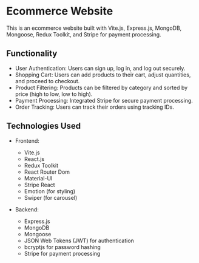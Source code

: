 # Ecommerce Website

This is an ecommerce website built with Vite.js, Express.js, MongoDB, Mongoose, Redux Toolkit, and Stripe for payment processing.

## Functionality

- User Authentication: Users can sign up, log in, and log out securely.
- Shopping Cart: Users can add products to their cart, adjust quantities, and proceed to checkout.
- Product Filtering: Products can be filtered by category and sorted by price (high to low, low to high).
- Payment Processing: Integrated Stripe for secure payment processing.
- Order Tracking: Users can track their orders using tracking IDs.

## Technologies Used

- Frontend:
  - Vite.js
  - React.js
  - Redux Toolkit
  - React Router Dom
  - Material-UI
  - Stripe React
  - Emotion (for styling)
  - Swiper (for carousel)
  
- Backend:
  - Express.js
  - MongoDB
  - Mongoose
  - JSON Web Tokens (JWT) for authentication
  - bcryptjs for password hashing
  - Stripe for payment processing
